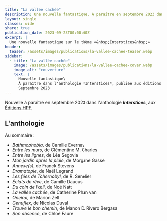 ```yaml
---
title: "La vallée cachée"
description: Une nouvelle fantastique. À paraître en septembre 2023 dans l'anthologie Interstices, aux Éditions HPF.
layout: single
classes: wide
share: true
publication_date: 2023-09-23T00:00:00Z
excerpt: |
  Une nouvelle fantastique sur le thème «&nbsp;Interstices&nbsp;»
header:
  teaser: /assets/images/publications/la-vallee-cachee-teaser.webp
sidebar:
  - title: "La vallée cachée"
    image: /assets/images/publications/la-vallee-cachee-cover.webp
    image_alt: "couverture"
    text: |
      Nouvelle fantastique\
      À paraître dans l'anthologie *Interstices*, publiée aux éditions HPF\
      Septembre 2023
---
```


Nouvelle à paraître en septembre 2023 dans l'anthologie ***Interstices***, aux <a href="https://herosdepapierfroisse.fr/editionshpf/nos-livres/interstices/" target="_blank">Éditions HPF</a>.


## L'anthologie

Au sommaire&nbsp;:

- *Bathmophobia*, de Camille Evernay
- *Entre les murs*, de Clémentine M. Charles
- *Entre les lignes*, de Léa Segovia
- *Mon jardin après la pluie*, de Morgane Gasse
- *Annexe(s)*, de Franck Stevens
- *Dramatopie*, de Naël Legrand
- *Les fées de Tchernobyl*, de R. Senelier
- *Éclats de rêve*, de Camille Daucus
- *Du coin de l'&oelig;il*, de Noé Natt
- *La vallée cachée*, de Catherine Phan van
- *Oneiroi*, de Marion Zell
- *Genuflex*, de Nicolas Duval
- *Trouve le bon chemin*, de Manon D. Rivero Bergasa
- *Son absence*, de Chloé Faure
